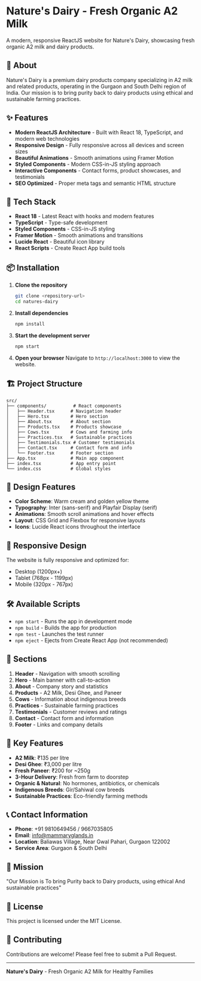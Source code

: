 # Nature's Dairy - Fresh Organic A2 Milk

A modern, responsive ReactJS website for Nature's Dairy, showcasing fresh organic A2 milk and dairy products.

## 🥛 About

Nature's Dairy is a premium dairy products company specializing in A2 milk and related products, operating in the Gurgaon and South Delhi region of India. Our mission is to bring purity back to dairy products using ethical and sustainable farming practices.

## ✨ Features

- **Modern ReactJS Architecture** - Built with React 18, TypeScript, and modern web technologies
- **Responsive Design** - Fully responsive across all devices and screen sizes
- **Beautiful Animations** - Smooth animations using Framer Motion
- **Styled Components** - Modern CSS-in-JS styling approach
- **Interactive Components** - Contact forms, product showcases, and testimonials
- **SEO Optimized** - Proper meta tags and semantic HTML structure

## 🚀 Tech Stack

- **React 18** - Latest React with hooks and modern features
- **TypeScript** - Type-safe development
- **Styled Components** - CSS-in-JS styling
- **Framer Motion** - Smooth animations and transitions
- **Lucide React** - Beautiful icon library
- **React Scripts** - Create React App build tools

## 📦 Installation

1. **Clone the repository**
   ```bash
   git clone <repository-url>
   cd natures-dairy
   ```

2. **Install dependencies**
   ```bash
   npm install
   ```

3. **Start the development server**
   ```bash
   npm start
   ```

4. **Open your browser**
   Navigate to `http://localhost:3000` to view the website.

## 🏗️ Project Structure

```
src/
├── components/          # React components
│   ├── Header.tsx      # Navigation header
│   ├── Hero.tsx        # Hero section
│   ├── About.tsx       # About section
│   ├── Products.tsx    # Products showcase
│   ├── Cows.tsx        # Cows and farming info
│   ├── Practices.tsx   # Sustainable practices
│   ├── Testimonials.tsx # Customer testimonials
│   ├── Contact.tsx     # Contact form and info
│   └── Footer.tsx      # Footer section
├── App.tsx             # Main app component
├── index.tsx           # App entry point
└── index.css           # Global styles
```

## 🎨 Design Features

- **Color Scheme**: Warm cream and golden yellow theme
- **Typography**: Inter (sans-serif) and Playfair Display (serif)
- **Animations**: Smooth scroll animations and hover effects
- **Layout**: CSS Grid and Flexbox for responsive layouts
- **Icons**: Lucide React icons throughout the interface

## 📱 Responsive Design

The website is fully responsive and optimized for:
- Desktop (1200px+)
- Tablet (768px - 1199px)
- Mobile (320px - 767px)

## 🛠️ Available Scripts

- `npm start` - Runs the app in development mode
- `npm build` - Builds the app for production
- `npm test` - Launches the test runner
- `npm eject` - Ejects from Create React App (not recommended)

## 📄 Sections

1. **Header** - Navigation with smooth scrolling
2. **Hero** - Main banner with call-to-action
3. **About** - Company story and statistics
4. **Products** - A2 Milk, Desi Ghee, and Paneer
5. **Cows** - Information about indigenous breeds
6. **Practices** - Sustainable farming practices
7. **Testimonials** - Customer reviews and ratings
8. **Contact** - Contact form and information
9. **Footer** - Links and company details

## 🎯 Key Features

- **A2 Milk**: ₹135 per litre
- **Desi Ghee**: ₹3,000 per litre
- **Fresh Paneer**: ₹200 for ~250g
- **3-Hour Delivery**: Fresh from farm to doorstep
- **Organic & Natural**: No hormones, antibiotics, or chemicals
- **Indigenous Breeds**: Gir/Sahiwal cow breeds
- **Sustainable Practices**: Eco-friendly farming methods

## 📞 Contact Information

- **Phone**: +91 9810649456 / 9667035805
- **Email**: info@mammaryglands.in
- **Location**: Baliawas Village, Near Gwal Pahari, Gurgaon 122002
- **Service Area**: Gurgaon & South Delhi

## 🌟 Mission

"Our Mission is To bring Purity back to Dairy products, using ethical And sustainable practices"

## 📄 License

This project is licensed under the MIT License.

## 🤝 Contributing

Contributions are welcome! Please feel free to submit a Pull Request.

---

**Nature's Dairy** - Fresh Organic A2 Milk for Healthy Families 
